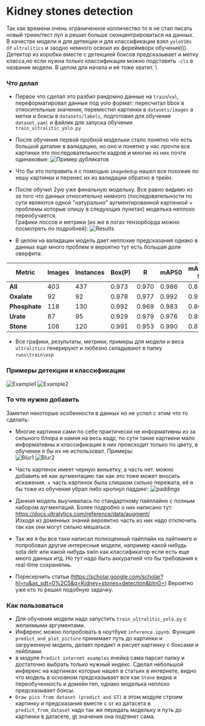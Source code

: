 # Kidney stones detection

Так как времени очень ограниченное колличество то я не стал писать новый треин/тест луп а решил больше сконцентрироваться на данных. В качестве модели и для детекции и для классификации взял `yoloV10s` от `ultralitics` и заодно немного освоил их фереймворк обучения))). \
Детектор из коробки вместе с детекцией боксов предсказывает и метку класса,но если нужна только классификации можно подставить `-cls` в название модели. В целом для начала и её тоже хватит. \
### Что делал
- Первое что сделал это разбил рандомно данные на `train`/`val`, переформатировал данные под yolo формат: пересчитал bbox в относительные значения, переместил картинки в `datasets/images` а метки и боксы в `datasets/labels`, подготовил для обучения `dataset.yaml` и файлик для запуска обучения `train_ultralitic_yolo.py`
- После обучения первой пробной модельки стало понятно что есть большой даталик в валидацию, но оно и понятно у нас прочти все картинки это последовательности кадров и многие из них почти одинаковые: ![Пример дубликатов](./for_report/dublicates.png)
- Что бы это поправить я с помощью `imagededup` нашел все похожие по хешу картинки и перенес их из валидации обратно в трейн.
- После обучил 2ую уже финальную модельку. Все равно видимо из за того что данных относительно немного (последовательности по сути являются одной "натурально" аугментированной картинкой + проблемы которые опишу в следующих пунктах)  моделька неплохо переобучается. \
Графики лоссов и метрики (их же в логах тензорборда можно посмотреть по подробней):
![Results](./runs/train/exp/results.png)

- В целом на валидации модель дает неплохие предсказания однако в данных еще много проблем и вероятно тут есть большая доля оверфита: 

| Metric     | Images | Instances | Box(P) | R     | mAP50 | mAP50-95 |
|------------|--------|-----------|--------|-------|-------|----------|
| **All**        | 403    | 437       | 0.973  | 0.970 | 0.986 | 0.872    |
| **Oxalate**    | 92     | 92        | 0.978  | 0.977 | 0.992 | 0.912    |
| **Phosphate**  | 118    | 130       | 0.992  | 0.969 | 0.983 | 0.809    |
| **Urate**      | 87     | 95        | 0.929  | 0.979 | 0.976 | 0.893    |
| **Stone**      | 106    | 120       | 0.991  | 0.953 | 0.990 | 0.875    |

- Все графики, результаты, метрики, примеры для модели и веса `ultralitics` генерируют и любезно складывают в папку `runs\train\exp`

### Примеры детекции и классификации
![Example1](./for_report/2_stones.png) 
![Example2](./for_report/good_predict.png) 

### То что нужно добавить
Заметил некоторые особенности в данных но не успел с этим что то сделать:
- Многие картинки сами по себе практически не информативны из за сильного блюра и камня на весь кадр, по сути такие картикни мало информативны и классификация в них происходит только по цвету, в обучении я бы их не использовал. Примеры: \
![Blur1](./for_report/stone_hard.png) ![Blur2](./for_report/val_predict_hard2.png) 

- Часть картинок имеет черную виньетку, а часть нет. можно добавить её как аугментацию так как это тоже может вносить искажения. + часть картинок была слишком сильно пережата, её я бы тоже из обучения убрал либо кропнул паддинг:
![paddings](./for_report/25.09.23_perc_ultramini.mp4_424.png) 
- Данная модель выучивалась по стандартному пайплайно с полным набором аугментаций. Более подробно о них написано тут: https://docs.ultralytics.com/reference/data/augment/ \
Изходя из доменных знаний вероянтно часть из них надо отключить так как они могут сильно мешаться.
- Так же я бы все таки написал полноценный пайплайн на лайтнинге и попробовал другие интересные модели, например какой нибудь sota detr или какой нибудь swin как классификатор если есть еще много данных итд. Но тут надо быть аккуратней что бы требования к real-time сохранялиь. 
- Поресерчить статьи (https://scholar.google.com/scholar?hl=ru&as_sdt=0%2C5&q=Kidney+stones+detection&btnG=) Вероятно уже кто то решил подобную задачку.



### Как пользоваться
- Для обучения модели надо запустить `train_ultralitic_yolo.py` с желаемыми аргументами.
- Инференс можно попробовать в ноутбуке `inference.ipynb`. Функция `predict_and_plot_picture` принимает путь до картинки и загруженную модель, делает предикт и рисует картинку с боксами и лейблами.
- в модуле `Predict internet examples` ячейка сама парсит папку и достаточно выбрать только нужный индекс. Сделал небольшой инференс на картинках которые нашел в статьях в интернете, видно что модель в основном предсказывает все как `Stone` видна и переобученность и домейн геп, однако моделька неплохо предсказывает боксы.
- `Draw pics from dataset (predict and GT)` в этом модуле строим картинку и предсказания вместе с `Gt` из датасета в `predict_from_dataset` надо так же передать модельку и путь до картинки в датасете, gt значения она подтянет сама.

